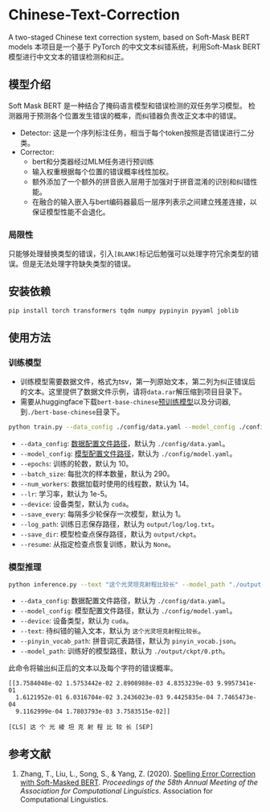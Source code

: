 # Chinese-Text-Correction

A two-staged Chinese text correction system, based on Soft-Mask BERT models
本项目是一个基于 PyTorch 的中文文本纠错系统，利用Soft-Mask BERT模型进行中文文本的错误检测和纠正。

## 模型介绍
Soft Mask BERT 是一种结合了掩码语言模型和错误检测的双任务学习模型。
检测器用于预测各个位置发生错误的概率，而纠错器负责改正文本中的错误。

- Detector:
    这是一个序列标注任务，相当于每个token按照是否错误进行二分类。
- Corrector:
  - bert和分类器经过MLM任务进行预训练
  - 输入权重根据每个位置的错误概率线性加权。
  - 额外添加了一个额外的拼音嵌入层用于加强对于拼音混淆的识别和纠错性能。
  - 在融合的输入嵌入与bert编码器最后一层序列表示之间建立残差连接，以保证模型性能不会退化。

### 局限性
只能够处理替换类型的错误，引入`[BLANK]`标记后勉强可以处理字符冗余类型的错误。但是无法处理字符缺失类型的错误。

## 安装依赖

```bash
pip install torch transformers tqdm numpy pypinyin pyyaml joblib
```

## 使用方法

### 训练模型
- 训练模型需要数据文件，格式为tsv，第一列原始文本，第二列为纠正错误后的文本。这里提供了数据文件示例，请将`data.rar`解压缩到项目目录下。
- 需要从huggingface下载`bert-base-chinese`[预训练模型](https://huggingface.co/google-bert/bert-base-chinese)以及分词器,到`./bert-base-chinese`目录下。

```bash
python train.py --data_config ./config/data.yaml --model_config ./config/model.yaml --epochs 10 --batch_size 290
```

- `--data_config`: [数据配置文件路径](./config/data.yaml)，默认为 `./config/data.yaml`。
- `--model_config`: [模型配置文件路径](./config/model.yaml)，默认为 `./config/model.yaml`。
- `--epochs`: 训练的轮数，默认为 10。
- `--batch_size`: 每批次的样本数量，默认为 290。
- `--num_workers`: 数据加载时使用的线程数，默认为 14。
- `--lr`: 学习率，默认为 1e-5。
- `--device`: 设备类型，默认为 `cuda`。
- `--save_every`: 每隔多少轮保存一次模型，默认为 1。
- `--log_path`: 训练日志保存路径，默认为 `output/log/log.txt`。
- `--save_dir`: 模型检查点保存路径，默认为 `output/ckpt`。
- `--resume`: 从指定检查点恢复训练，默认为 `None`。

### 模型推理

```bash
python inference.py --text "这个光灵坦克射程比较长" --model_path "./output/ckpt/6.pth" --pinyin_vocab_path "./config/pinyin_vocab.json"
```

- `--data_config`: 数据配置文件路径，默认为 `./config/data.yaml`。
- `--model_config`: 模型配置文件路径，默认为 `./config/model.yaml`。
- `--device`: 设备类型，默认为 `cuda`。
- `--text`: 待纠错的输入文本，默认为 `这个光灵坦克射程比较长`。
- `--pinyin_vocab_path`: 拼音词汇表路径，默认为 `pinyin_vocab.json`。
- `--model_path`: 训练好的模型路径，默认为 `./output/ckpt/0.pth`。

此命令将输出纠正后的文本以及每个字符的错误概率。
```text
[[3.7584048e-02 1.5753442e-02 2.8908988e-03 4.8353239e-03 9.9957341e-01
  1.6121952e-01 6.0316704e-02 3.2436023e-03 9.4425835e-04 7.7465473e-04
  9.1162999e-04 1.7803793e-03 3.7583515e-02]]

[CLS] 这 个 光 棱 坦 克 射 程 比 较 长 [SEP]
```

## 参考文献

1. Zhang, T., Liu, L., Song, S., & Yang, Z. (2020). [Spelling Error Correction with Soft-Masked BERT](https://aclanthology.org/2020.acl-main.640/). *Proceedings of the 58th Annual Meeting of the Association for Computational Linguistics*. Association for Computational Linguistics. 
